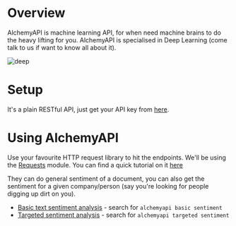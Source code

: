 # Overview

AlchemyAPI is machine learning API, for when need machine brains to do the heavy lifting for you. AlchemyAPI is specialised in Deep Learning (come talk to us if want to know all about it).

![deep](https://i.imgflip.com/12xbw1.jpg)

# Setup

It's a plain RESTful API, just get your API key from [here](http://www.alchemyapi.com/api/register.html).


# Using AlchemyAPI

Use your favourite HTTP request library to hit the endpoints. We'll be using the [Requests](http://docs.python-requests.org/en/master/) module. You can find a quick tutorial on it [here](http://err)

They can do general sentiment of a document, you can also get the sentiment for a given company/person (say you're looking for people digging up dirt on you).

* [Basic text sentiment analysis](https://gist.github.com/devStepsize/7b96bd5c65f3abd55ce504a926688d9d) - search for `alchemyapi basic sentiment`
* [Targeted sentiment analysis](http://err) - search for `alchemyapi targeted sentiment`
